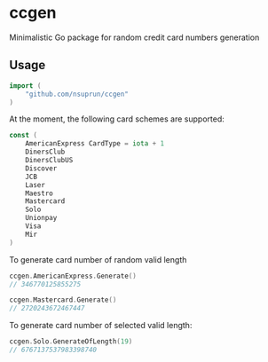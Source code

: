 # ccgen
Minimalistic Go package for random credit card numbers generation

## Usage

```go
import (
	"github.com/nsuprun/ccgen"
)
```
At the moment, the following card schemes are supported:
```go
const (
	AmericanExpress CardType = iota + 1
	DinersClub
	DinersClubUS
	Discover
	JCB
	Laser
	Maestro
	Mastercard
	Solo
	Unionpay
	Visa
	Mir
)
```
To generate card number of random valid length

```go
ccgen.AmericanExpress.Generate()
// 346770125855275

ccgen.Mastercard.Generate()
// 2720243672467447
```

To generate card number of selected valid length:
```go
ccgen.Solo.GenerateOfLength(19)
// 6767137537983398740
```